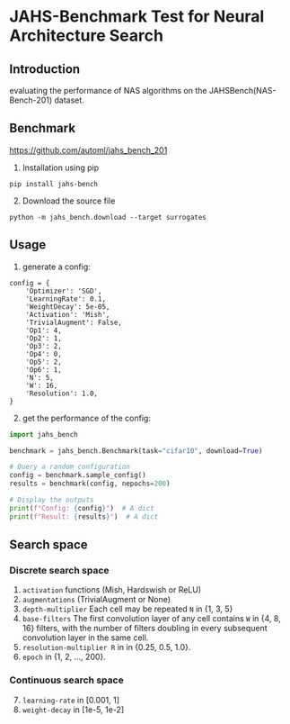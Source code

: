 # JAHS-Benchmark Test for Neural Architecture Search

## Introduction

evaluating the performance of NAS algorithms on the JAHSBench(NAS-Bench-201) dataset.

## Benchmark

https://github.com/automl/jahs_bench_201


1. Installation using pip

```
pip install jahs-bench
```

2. Download the source file 

```
python -m jahs_bench.download --target surrogates
```

## Usage

1. generate a config:

```
config = {
    'Optimizer': 'SGD',
    'LearningRate': 0.1,
    'WeightDecay': 5e-05,
    'Activation': 'Mish',
    'TrivialAugment': False,
    'Op1': 4,
    'Op2': 1,
    'Op3': 2,
    'Op4': 0,
    'Op5': 2,
    'Op6': 1,
    'N': 5,
    'W': 16,
    'Resolution': 1.0,
}
```

2. get the performance of the config:

```python
import jahs_bench

benchmark = jahs_bench.Benchmark(task="cifar10", download=True)

# Query a random configuration
config = benchmark.sample_config()
results = benchmark(config, nepochs=200)

# Display the outputs
print(f"Config: {config}")  # A dict
print(f"Result: {results}")  # A dict
```


## Search space 

### Discrete search space

1. `activation` functions (Mish, Hardswish or ReLU)
2. `augmentations` (TrivialAugment or None)
3. `depth-multiplier` Each cell may be repeated `N` in {1, 3, 5}
4. `base-filters` The first convolution layer of any cell contains `W` in {4, 8, 16} filters, with the number of filters doubling in every subsequent convolution layer in the same cell.
5. `resolution-multiplier R` in in {0.25, 0.5, 1.0}.
6. `epoch` in {1, 2, ..., 200}.

### Continuous search space

7. `learning-rate` in [0.001, 1]
8. `weight-decay` in [1e-5, 1e-2]